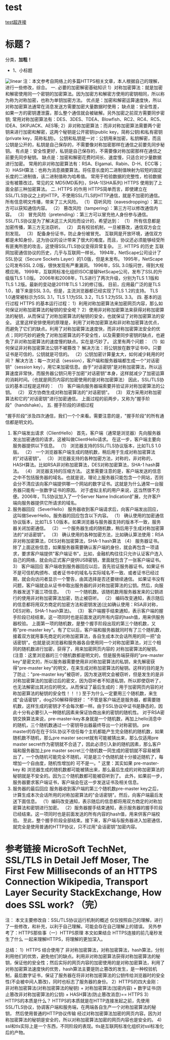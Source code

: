 # test
[test超连接](http://www.baidu.com)


# 标题？
分类，**加粗！**

* 1、小标题

![linear](http://pic27.nipic.com/20130305/9252150_153617685375_2.jpg)
注：本文参考自网络上的多篇HTTPS相关文章，本人根据自己的理解，进行一些修改，综合。
一. 必要的加密解密基础知识
1）对称加密算法：就是加密和解密使用同一个密钥的加密算法。因为加密方和解密方使用的密钥相同，所以称为称为对称加密，也称为单钥加密方法。
    优点是：加密和解密运算速度快，所以对称加密算法通常在消息发送方需要加密大量数据时使用；
    缺点是：安全性差，如果一方的密钥遭泄露，那么整个通信就会被破解。另外加密之前双方需要同步密钥;
    常用对称加密算法有：DES、3DES、TDEA、Blowfish、RC2、RC4、RC5、IDEA、SKIPJACK、AES等;
2）非对称加密算法：而非对称加密算法需要两个密钥来进行加密和解密，这两个秘钥是公开密钥(public key，简称公钥)和私有密钥(private key，简称私钥)。
    公钥和私钥是一对：公钥用来加密，私钥解密，而且公钥是公开的，私钥是自己保存的，不需要像对称加密那样在通信之前要先同步秘钥。
    有点是：安全性更好，私钥是自己保存的，不需要像对称加密那样在通信之前要先同步秘钥。
    缺点是：加密和解密花费时间长、速度慢，只适合对少量数据进行加密。
    常用的非对称加密算法有：RSA、Elgamal、Rabin、D-H、ECC等；
3）HASH算法：也称为消息摘要算法。将任意长度的二进制值映射为较短的固定长度的二进制值，该二进制值称为哈希值。
    常用于检验数据的完整性，检验数据没有被篡改过。常见的又 MD5(MD系列)，SHA-1(SHA系列)
HTTPS 使用到了上面全部三种加密算法。
二. HTTPS 的作用
HTTPS简单而言，即使建立在SSL/TLS协议之上的HTTP。不使用SSL/TLS的HTTP通信，就是不加密的通信。所有信息明文传播，带来了三大风险。
（1） 窃听风险（eavesdropping）：第三方可以获知通信内容。
（2） 篡改风险（tampering）：第三方可以修改通信内容。
（3） 冒充风险（pretending）：第三方可以冒充他人身份参与通信。
SSL/TLS协议是为了解决这三大风险而设计的，希望达到：
（1） 所有信息都是加密传播，第三方无法窃听。
（2） 具有校验机制，一旦被篡改，通信双方会立刻发现。
（3） 配备身份证书，防止身份被冒充。
互联网是开放环境，通信双方都是未知身份，这为协议的设计带来了很大的难度。而且，协议还必须能够经受所有匪夷所思的攻击，这使得SSL/TLS协议变得异常复杂。
三. HTTPS 的历史
互联网加密通信协议的历史，几乎与互联网一样长。
1994年，NetScape公司设计了SSL协议（Secure Sockets Layer）的1.0版，但是未发布。
1995年，NetScape公司发布SSL 2.0版，很快发现有严重漏洞。
1996年，SSL 3.0版问世，得到大规模应用。
1999年，互联网标准化组织ISOC接替NetScape公司，发布了SSL的升级版TLS 1.0版。
2006年和2008年，TLS进行了两次升级，分别为TLS 1.1版和TLS 1.2版。最新的变动是2011年TLS 1.2的修订版。
目前，应用最广泛的是TLS 1.0，接下来是SSL 3.0。但是，主流浏览器都已经实现了TLS 1.2的支持。
TLS 1.0通常被标示为SSL 3.1，TLS 1.1为SSL 3.2，TLS 1.2为SSL 3.3。
四. 基本的运行过程
HTTPS 的基本运行过程：
1）利用对称加密算法来加密网页内容，那么如何保证对称加密算法的秘钥的安全呢？
2）使用非对称加密算法来获得对称加密算法的秘钥，从而保证了对称加密算法的秘钥的安全，也就保证了对称加密算法的安全。
这里这样安排使用的原理是，利用了对称加密算法和非对称加密算法优点，而避免了它们的缺点。利用了对称加密算法速度快，而非对称加密算法安全的优点；同时巧妙的避免了对称加密算法的不安全性，以及需要同步密钥的缺点，也避免了非对称加密算法的速度慢的缺点。实在是巧妙了。
这里有两个问题：
（1）如何保证非对称加密算法公钥不被篡改？
解决方法：将公钥放在数字证书中。只要证书是可信的，公钥就是可信的。
（2）公钥加密计算量太大，如何减少耗用的时间？
解决方法：每一次对话（session），客户端和服务器端都生成一个"对话密钥"（session key），用它来加密信息。由于"对话密钥"是对称加密算法，所以运算速度非常快，而服务器公钥只用于加密"对话密钥"本身，这样就减少了加密运算的消耗时间。（也就是网页内容的加密使用的是对称加密算法）
因此，SSL/TLS协议的基本过程是这样的：
（1） 客户端向服务器端索要并验证非对称加密算法的公钥。
（2） 双方协商生成对称加密算法的"对话密钥"。
（3） 双方采用对称加密算法和它的"对话密钥"进行加密通信。
上面过程的前两步，又称为"握手阶段"（handshake）。
五. 握手阶段的详细过程


"握手阶段"涉及四次通信，我们一个个来看。需要注意的是，"握手阶段"的所有通信都是明文的。
1) 客户端发出请求（ClientHello）
首先，客户端（通常是浏览器）先向服务器发出加密通信的请求，这被叫做ClientHello请求。
在这一步，客户端主要向服务器提供以下信息。
（1） 浏览器支持的SSL/TLS协议版本，比如TLS 1.0版。
（2） 一个浏览器客户端生成的随机数，稍后用于生成对称加密算法的"对话密钥"。
（3） 浏览器支持的各种加密方法，对称的，非对称的，HASH算法。比如RSA非对称加密算法，DES对称加密算法，SHA-1 hash算法。
（4） 浏览器支持的压缩方法。
这里需要注意的是，客户端发送的信息之中不包括服务器的域名。也就是说，理论上服务器只能包含一个网站，否则会分不清应该向客户端提供哪一个网站的数字证书。这就是为什么通常一台服务器只能有一张数字证书的原因。
对于虚拟主机的用户来说，这当然很不方便。2006年，TLS协议加入了一个Server Name Indication扩展，允许客户端向服务器提供它所请求的域名。
2) 服务器回应（SeverHello）
服务器收到客户端请求后，向客户端发出回应，这叫做SeverHello。服务器的回应包含以下内容。
（1） 确认使用的加密通信协议版本，比如TLS 1.0版本。如果浏览器与服务器支持的版本不一致，服务器关闭加密通信。
（2） 一个服务器生成的随机数，稍后用于生成对称加密算法的"对话密钥"。
（3） 确认使用的各种加密方法，比如确认算法使用：RSA非对称加密算法，DES对称加密算法，SHA-1 hash算法
（4） 服务器证书。
除了上面这些信息，如果服务器需要确认客户端的身份，就会再包含一项请求，要求客户端提供"客户端证书"。比如，金融机构往往只允许认证客户连入自己的网络，就会向正式客户提供USB密钥，里面就包含了一张客户端证书。
3） 客户端回应
客户端收到服务器回应以后，首先验证服务器证书。如果证书不是可信机构颁布、或者证书中的域名与实际域名不一致、或者证书已经过期，就会向访问者显示一个警告，由其选择是否还要继续通信。
如果证书没有问题，客户端就会从证书中取出服务器的非对称加密算法的公钥。然后，向服务器发送下面三项信息。
（1） 一个随机数。该随机数用服务器发来的公钥进行的使用非对称加密算法加密，防止被窃听。
（2） 编码改变通知，表示随后的信息都将用双方商定的加密方法和密钥发送(比如确认使用：RSA非对称，DES对称，SHA-1 hash算法)。
（3） 客户端握手结束通知，表示客户端的握手阶段已经结束。这一项同时也是前面发送的所有内容的hash值，用来供服务器校验。
上面第一项的随机数，是整个握手阶段出现的第三个随机数，又称"pre-master key"。有了它以后，客户端和服务器就同时有了三个随机数，接着双方就用事先商定的对称加密算法，各自生成本次会话所用的同一把"会话密钥"。也就是说浏览器和服务器各自使用同一个对称加密算法，对三个相同的随机数进行加密，获得了，用来加密网页内容的 对称加密算法的秘钥。(注意：这里浏览器的三个随机数都是明文的，但是服务端获得的"pre-master key"是密文的，所以服务器需要使用非对称加密算法的私钥，来先解密获得"pre-master key"的明文，在来生成对称加密算法的秘钥。这样的目的是为了防止："pre-master key"被窃听，因为发送明文会被窃听，但是发生的是非对称加密算法的加密过后的密文，因为窃听者不知道私钥，所以即使窃听了，也无法解密出其对应的明文。从而保证了最后生成的：用于加密网页内容的对称加密算法的秘钥的安全性！！！)
至于为什么一定要用三个随机数，来生成"会话密钥"，dog250解释得很好：
"不管是客户端还是服务器，都需要随机数，这样生成的密钥才不会每次都一样。由于SSL协议中证书是静态的，因此十分有必要引入一种随机因素来保证协商出来的密钥的随机性。
对于RSA密钥交换算法来说，pre-master-key本身就是一个随机数，再加上hello消息中的随机，三个随机数通过一个密钥导出器最终导出一个对称密钥。
pre master的存在在于SSL协议不信任每个主机都能产生完全随机的随机数，如果随机数不随机，那么pre master secret就有可能被猜出来，那么仅适用pre master secret作为密钥就不合适了，因此必须引入新的随机因素，那么客户端和服务器加上pre master secret三个随机数一同生成的密钥就不容易被猜出了，一个伪随机可能完全不随机，可是是三个伪随机就十分接近随机了，每增加一个自由度，随机性增加的 可不是一。"
这里：其实如果 pre-master-key 和 浏览器生成的随机数都可能被猜出来，那么最后生成的对称加密算法的秘钥就是不安全的。因为三个随机数都可能被窃听到了。
此外，如果前一步，服务器要求客户端证书，客户端会在这一步发送证书及相关信息。
4) 服务器的最后回应
服务器收到客户端的第三个随机数pre-master key之后，计算生成本次会话所用的对称加密算法的"会话密钥"。然后，向客户端最后发送下面信息。
（1）编码改变通知，表示随后的信息都将用双方商定的对称加密算法和密钥进行加密。
（2）服务器握手结束通知，表示服务器的握手阶段已经结束。这一项同时也是前面发送的所有内容的hash值，用来供客户端校验。
至此，整个握手阶段全部结束。接下来，客户端与服务器进入加密通信，就完全是使用普通的HTTP协议，只不过用"会话密钥"加密内容。

参考链接
MicroSoft TechNet, SSL/TLS in Detail
Jeff Moser, The First Few Milliseconds of an HTTPS Connection
Wikipedia, Transport Layer Security
StackExchange, How does SSL work?
（完）
=======================================
注：
本文主要修改自：SSL/TLS协议运行机制的概述
仅仅按照自己的理解，进行了一些修改，和补充，以利于自己理解。可能会存在自己理解上的错误。
另外参考了：HTTPS那些事（一）HTTPS原理
本文如果结合 HTTPS连接的前几毫秒发生了什么 一起来理解HTTPS，将理解的更加深入。
 
总结：
1）HTTPS 结合使用了 非对称加密算法，对称加密算法，hash算法，分别利用他们的优势，避免他们的缺点。利用非对称加密算法获得对称加密算法的秘钥，保证他的安全性；然后实际的网页内容的加密使用的是对称加密算法，利用了对称加密算法速度快的优势，hash算法主要是防止篡改的发生，是一种校验机制，最后数字证书，保证了服务器在将非对称加密算法的公钥传给浏览器时的安全性(不会被中间人篡改)，同时也标志了服务器的身份。
2）HTTPS的四大金刚：
    非对称加密算法(对称加密算法的秘钥) + 对称加密算法(加密内容) + 数字证书(防止篡改非对称加密算法的公钥) + HASH算法(防止篡改消息)== HTTPS
3）HTTPS的本质是什么？
     HTTPS的本质就是在HTTP连接发起之前，先使用SSL/TLS协议，协调客户端和服务端，在两端各自生产一个对称加密算法的秘钥，
     然后使用普通的HTTP协议传输 经过对称加密算法加密的网页内容。因为对称加密算法的秘钥是安全的，所以对称加密算法加密的网页内容也是安全的。
4) ssl和tls实际上是一个东西，不同阶段的表现。tls是互联网标准化组织对ssl标准化后的产物。

